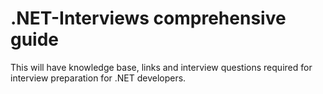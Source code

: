 # .NET-Interviews comprehensive guide
This will have knowledge base, links and interview questions required for interview preparation for .NET developers.
